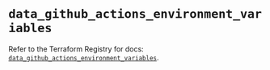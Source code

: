 # `data_github_actions_environment_variables`

Refer to the Terraform Registry for docs: [`data_github_actions_environment_variables`](https://registry.terraform.io/providers/integrations/github/6.6.0/docs/data-sources/actions_environment_variables).
